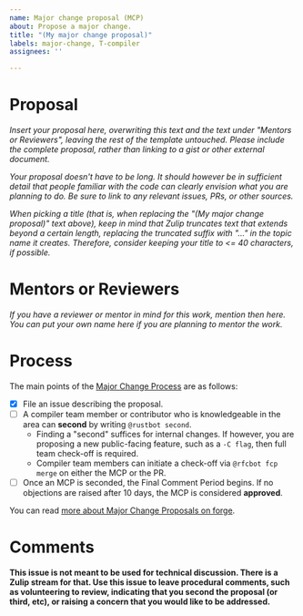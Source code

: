 ```yaml
---
name: Major change proposal (MCP)
about: Propose a major change.
title: "(My major change proposal)"
labels: major-change, T-compiler
assignees: ''

---
```


# Proposal

*Insert your proposal here, overwriting this text and the text under "Mentors or Reviewers", leaving the rest of the template untouched. Please include the complete proposal, rather than linking to a gist or other external document.*

*Your proposal doesn't have to be long. It should however be in sufficient detail that people familiar with the code can clearly envision what you are planning to do. Be sure to link to any relevant issues, PRs, or other sources.*

*When picking a title (that is, when replacing the "(My major change proposal)" text above), keep in mind that Zulip truncates text that extends beyond a certain length, replacing the truncated suffix with "…" in the topic name it creates. Therefore, consider keeping your title to <= 40 characters, if possible.*

# Mentors or Reviewers

*If you have a reviewer or mentor in mind for this work, mention then
here. You can put your own name here if you are planning to mentor the
work.*

# Process

The main points of the [Major Change Process][MCP] are as follows:

* [x] File an issue describing the proposal.
* [ ] A compiler team member or contributor who is knowledgeable in the area can **second** by writing `@rustbot second`.
    * Finding a "second" suffices for internal changes. If however, you are proposing a new public-facing feature, such as a `-C flag`, then full team check-off is required.
    * Compiler team members can initiate a check-off via `@rfcbot fcp merge` on either the MCP or the PR.
* [ ] Once an MCP is seconded, the Final Comment Period begins. If no objections are raised after 10 days, the MCP is considered **approved**.

You can read [more about Major Change Proposals on forge][MCP].

[MCP]: https://forge.rust-lang.org/compiler/mcp.html

# Comments

**This issue is not meant to be used for technical discussion. There is a Zulip stream for that. Use this issue to leave procedural comments, such as volunteering to review, indicating that you second the proposal (or third, etc), or raising a concern that you would like to be addressed.**
